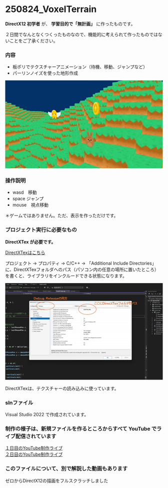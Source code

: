 # 250824_VoxelTerrain

**DirectX12 初学者** が、 **学習目的で「無計画」** に作ったものです。

２日間でなんとなくつくったものなので、機能的に考えられて作ったものではないことをご了承ください。

### 内容

* 板ポリでテクスチャーアニメーション（待機、移動、ジャンプなど）
* パーリンノイズを使った地形作成

![screenshot](https://github.com/SolaGame8/MyDX12Learning/blob/main/250824_VoxelTerrain/screenshots/image001.jpg)


### 操作説明

- wasd　移動
- space ジャンプ
- mouse　視点移動

＊ゲームではありません。ただ、表示を作っただけです。


### プロジェクト実行に必要なもの

**DirectXTex が必要です。**

[DirectXTexはこちら](https://github.com/microsoft/DirectXTex)

プロジェクト → プロパティ → C/C++ → 「Additional Include Directories」
に、DirectXTexフォルダへのパス（パソコン内の任意の場所に置いたところ）を書くと、ライブラリをインクルードできる状態になります。

![project settings](https://github.com/SolaGame8/MyDX12Learning/blob/main/250824_VoxelTerrain/screenshots/vs_prop_1.jpg)

DirectXTexは、テクスチャーの読み込みに使っています。

### slnファイル

Visual Studio 2022 で作成されています。


### 制作の様子は、新規ファイルを作るところからすべて YouTube でライブ配信されています

[１日目のYouTube制作ライブ](https://www.youtube.com/watch?v=LfemIWoI2Ws&t=13220s)
<br>
[２日目のYouTube制作ライブ](https://www.youtube.com/watch?v=Wnkv7VBMFV0&t=2694s)

### このファイルについて、別で解説した動画もあります

ゼロからDirectX12の描画をフルスクラッチしました

